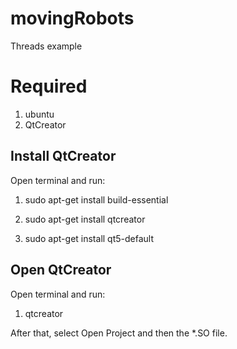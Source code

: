 # movingRobots
Threads example

# Required
1. ubuntu
2. QtCreator

##  Install QtCreator
Open terminal and run:

  1. sudo apt-get install build-essential

  2. sudo apt-get install qtcreator

  3. sudo apt-get install qt5-default

## Open QtCreator

  Open terminal and run:
  
  1. qtcreator
  
  
After that, select Open Project and then the *.SO file.
  


